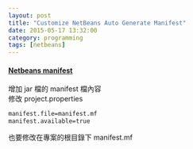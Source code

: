 ```yaml
---
layout: post
title: "Customize NetBeans Auto Generate Manifest"
date: 2015-05-17 13:32:00
category: programming
tags: [netbeans]
---
```


#### [Netbeans manifest](http://stackoverflow.com/questions/1237084/netbeans-manifest)
增加 jar 檔的 manifest 檔內容  
修改 project.properties 
```xml
manifest.file=manifest.mf
manifest.available=true
```
也要修改在專案的根目錄下 manifest.mf




[jekyll]: http://jekyllrb.com
[jekyll-gh]: https://github.com/jekyll/jekyll
[jekyll-help]: https://github.com/jekyll/jekyll-help

